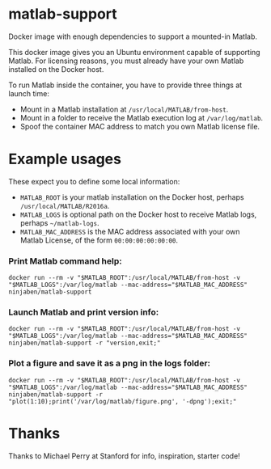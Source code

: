 # matlab-support
Docker image with enough dependencies to support a mounted-in Matlab.

This docker image gives you an Ubuntu environment capable of supporting Matlab.  For licensing reasons, you must already have your own Matlab installed on the Docker host.

To run Matlab inside the container, you have to provide three things at launch time:
 - Mount in a Matlab installation at `/usr/local/MATLAB/from-host`.
 - Mount in a folder to receive the Matlab execution log at `/var/log/matlab`.
 - Spoof the container MAC address to match you own Matlab license file.

# Example usages
These expect you to define some local information:
 - `MATLAB_ROOT` is your matlab installation on the Docker host, perhaps `/usr/local/MATLAB/R2016a`.
 - `MATLAB_LOGS` is optional path on the Docker host to receive Matlab logs, perhaps `~/matlab-logs`.
 - `MATLAB_MAC_ADDRESS` is the MAC address associated with your own Matlab License, of the form `00:00:00:00:00:00`.

### Print Matlab command help:
```
docker run --rm -v "$MATLAB_ROOT":/usr/local/MATLAB/from-host -v "$MATLAB_LOGS":/var/log/matlab --mac-address="$MATLAB_MAC_ADDRESS" ninjaben/matlab-support
```

### Launch Matlab and print version info:
```
docker run --rm -v "$MATLAB_ROOT":/usr/local/MATLAB/from-host -v "$MATLAB_LOGS":/var/log/matlab --mac-address="$MATLAB_MAC_ADDRESS" ninjaben/matlab-support -r "version,exit;"
```

### Plot a figure and save it as a png in the logs folder:
```
docker run --rm -v "$MATLAB_ROOT":/usr/local/MATLAB/from-host -v "$MATLAB_LOGS":/var/log/matlab --mac-address="$MATLAB_MAC_ADDRESS" ninjaben/matlab-support -r "plot(1:10);print('/var/log/matlab/figure.png', '-dpng');exit;"
```
# Thanks
Thanks to Michael Perry at Stanford for info, inspiration, starter code!

